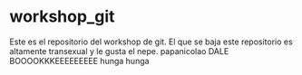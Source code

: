 # workshop_git

Este es el repositorio del workshop de git. El que se baja este repositorio es altamente transexual y le gusta el nepe.
papanicolao
DALE BOOOOKKKEEEEEEEEE hunga hunga